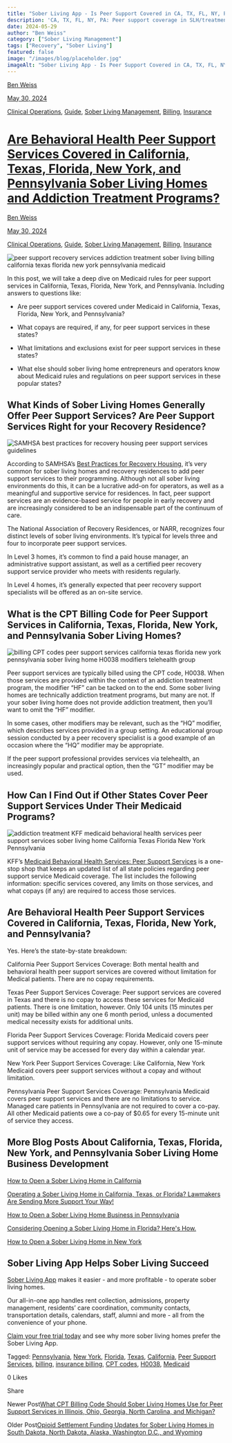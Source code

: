 ```yaml
---
title: "Sober Living App - Is Peer Support Covered in CA, TX, FL, NY, PA SLHs & Treatment Programs?"
description: 'CA, TX, FL, NY, PA: Peer support coverage in SLH/treatment programs? Explore funding & rules (May 2024) via the Sober Living App blog.'
date: 2024-05-29
author: "Ben Weiss"
category: ["Sober Living Management"]
tags: ["Recovery", "Sober Living"]
featured: false
image: "/images/blog/placeholder.jpg"
imageAlt: "Sober Living App - Is Peer Support Covered in CA, TX, FL, NY, PA SLHs & Treatment Programs?"
---
```


[Ben Weiss](../../../../sober-living-app-blog%EF%B9%96author=5a811b27db7926c296af1851.html)

[May 30, 2024](are-behavioral-health-peer-support-services-covered-in-california-texas-florida-new-york-and-pennsylvania-sober-living-homes-and-addiction-treatment-programsnbsp.html)

[Clinical Operations](../../../category/Clinical+Operations.html), [Guide](../../../category/Guide.html), [Sober Living Management](../../../category/Sober+Living+Management.html), [Billing](../../../category/Billing.html), [Insurance](../../../category/Insurance.html)

#  [Are Behavioral Health Peer Support Services Covered in California, Texas, Florida, New York, and Pennsylvania Sober Living Homes and Addiction Treatment Programs? ](are-behavioral-health-peer-support-services-covered-in-california-texas-florida-new-york-and-pennsylvania-sober-living-homes-and-addiction-treatment-programsnbsp.html)

[Ben Weiss](../../../../sober-living-app-blog%EF%B9%96author=5a811b27db7926c296af1851.html)

[May 30, 2024](are-behavioral-health-peer-support-services-covered-in-california-texas-florida-new-york-and-pennsylvania-sober-living-homes-and-addiction-treatment-programsnbsp.html)

[Clinical Operations](../../../category/Clinical+Operations.html), [Guide](../../../category/Guide.html), [Sober Living Management](../../../category/Sober+Living+Management.html), [Billing](../../../category/Billing.html), [Insurance](../../../category/Insurance.html)

![peer support recovery services addiction treatment sober living billing california texas florida new york pennsylvania medicaid](/images/blog/are-behavioral-health-peer-support-services-covered-in-california-texas-florida-new-york-and-pennsylvania-sober-living-homes-and-addiction-treatment-programsnbsp/Screen_Shot_2024-05-29_at_9.02.35_PM.png)

In this post, we will take a deep dive on Medicaid rules for peer support services in California, Texas, Florida, New York, and Pennsylvania. Including answers to questions like: 

  * Are peer support services covered under Medicaid in California, Texas, Florida, New York, and Pennsylvania? 

  * What copays are required, if any, for peer support services in these states? 

  * What limitations and exclusions exist for peer support services in these states? 

  * What else should sober living home entrepreneurs and operators know about Medicaid rules and regulations on peer support services in these popular states? 

## What Kinds of Sober Living Homes Generally Offer Peer Support Services? Are Peer Support Services Right for your Recovery Residence? 

![SAMHSA best practices for recovery housing peer support services guidelines](/images/blog/are-behavioral-health-peer-support-services-covered-in-california-texas-florida-new-york-and-pennsylvania-sober-living-homes-and-addiction-treatment-programsnbsp/Screen_Shot_2024-05-29_at_9.02.44_PM.png)

According to SAMHSA’s [Best Practices for Recovery Housing](https://store.samhsa.gov/sites/default/files/pep23-10-00-002.pdf), it’s very common for sober living homes and recovery residences to add peer support services to their programming. Although not all sober living environments do this, it can be a lucrative add-on for operators, as well as a meaningful and supportive service for residences. In fact, peer support services are an evidence-based service for people in early recovery and are increasingly considered to be an indispensable part of the continuum of care. 

The National Association of Recovery Residences, or NARR, recognizes four distinct levels of sober living environments. It’s typical for levels three and four to incorporate peer support services. 

In Level 3 homes, it’s common to find a paid house manager, an administrative support assistant, as well as a certified peer recovery support service provider who meets with residents regularly. 

In Level 4 homes, it’s generally expected that peer recovery support specialists will be offered as an on-site service.

## What is the CPT Billing Code for Peer Support Services in California, Texas, Florida, New York, and Pennsylvania Sober Living Homes?

![billing CPT codes peer support services california texas florida new york pennsylvania sober living home H0038 modifiers telehealth group](/images/blog/are-behavioral-health-peer-support-services-covered-in-california-texas-florida-new-york-and-pennsylvania-sober-living-homes-and-addiction-treatment-programsnbsp/Screen_Shot_2024-05-29_at_9.02.51_PM.png)

Peer support services are typically billed using the CPT code, H0038. When those services are provided within the context of an addiction treatment program, the modifier “HF” can be tacked on to the end. Some sober living homes are technically addiction treatment programs, but many are not. If your sober living home does not provide addiction treatment, then you’ll want to omit the “HF” modifier. 

In some cases, other modifiers may be relevant, such as the “HQ” modifier, which describes services provided in a group setting. An educational group session conducted by a peer recovery specialist is a good example of an occasion where the “HQ” modifier may be appropriate. 

If the peer support professional provides services via telehealth, an increasingly popular and practical option, then the “GT” modifier may be used. 

## How Can I Find Out if Other States Cover Peer Support Services Under Their Medicaid Programs? 

![addiction treatment KFF medicaid behavioral health services peer support services sober living home California Texas Florida New York Pennsylvania](/images/blog/are-behavioral-health-peer-support-services-covered-in-california-texas-florida-new-york-and-pennsylvania-sober-living-homes-and-addiction-treatment-programsnbsp/Screen_Shot_2024-05-29_at_9.03.01_PM.png)

KFF’s [Medicaid Behavioral Health Services: Peer Support Services](https://www.kff.org/other/state-indicator/medicaid-behavioral-health-services-peer-support-services/?currentTimeframe=0&sortModel=%7B%22colId%22:%22Location%22,%22sort%22:%22asc%22%7D) is a one-stop shop that keeps an updated list of all state policies regarding peer support service Medicaid coverage. The list includes the following information: specific services covered, any limits on those services, and what copays (if any) are required to access those services. 

## Are Behavioral Health Peer Support Services Covered in California, Texas, Florida, New York, and Pennsylvania? 

Yes. Here’s the state-by-state breakdown: 

California Peer Support Services Coverage: Both mental health and behavioral health peer support services are covered without limitation for Medical patients. There are no copay requirements.

Texas Peer Support Services Coverage: Peer support services are covered in Texas and there is no copay to access these services for Medicaid patients. There is one limitation, however. Only 104 units (15 minutes per unit) may be billed within any one 6 month period, unless a documented medical necessity exists for additional units.  

Florida Peer Support Services Coverage: Florida Medicaid covers peer support services without requiring any copay. However, only one 15-minute unit of service may be accessed for every day within a calendar year. 

New York Peer Support Services Coverage: Like California, New York Medicaid covers peer support services without a copay and without limitation. 

Pennsylvania Peer Support Services Coverage: Pennsylvania Medicaid covers peer support services and there are no limitations to service. Managed care patients in Pennsylvania are not required to cover a co-pay. All other Medicaid patients owe a co-pay of $0.65 for every 15-minute unit of service they access. 

## More Blog Posts About California, Texas, Florida, New York, and Pennsylvania Sober Living Home Business Development

[How to Open a Sober Living Home in California](https://soberlivingapp.com/sober-living-app-blog/2021/5/11/how-to-open-a-sober-living-home-in-california)

[Operating a Sober Living Home in California, Texas, or Florida? Lawmakers Are Sending More Support Your Way! ](https://soberlivingapp.com/sober-living-app-blog/2022/8/3/operating-a-sober-living-home-in-california-texas-or-florida-lawmakers-are-sending-more-support-your-waynbsp)

[How to Open a Sober Living Home Business in Pennsylvania](https://soberlivingapp.com/sober-living-app-blog/2021/10/26/how-to-open-a-sober-living-home-business-in-pennsylvania)

[Considering Opening a Sober Living Home in Florida? Here's How.](https://soberlivingapp.com/sober-living-app-blog/2021/5/18/considering-opening-a-sober-living-home-in-florida-heres-how)

[How to Open a Sober Living Home in New York](https://soberlivingapp.com/sober-living-app-blog/2022/12/8/how-to-open-a-sober-living-home-in-new-york)

## Sober Living App Helps Sober Living Succeed 

[Sober Living App](../../../../index.html) makes it easier - and more profitable - to operate sober living homes. 

Our all-in-one app handles rent collection, admissions, property management, residents’ care coordination, community contacts, transportation details, calendars, staff, alumni and more - all from the convenience of your phone.  

[Claim your free trial today](https://behavehealth.com/get-started) and see why more sober living homes prefer the Sober Living App.

Tagged: [Pennsylvania](../../../tag/Pennsylvania.html), [New York](../../../tag/New+York.html), [Florida](../../../tag/Florida.html), [Texas](../../../tag/Texas.html), [California](../../../tag/California.html), [Peer Support Services](../../../tag/Peer+Support+Services.html), [billing](../../../tag/billing.html), [insurance billing](../../../tag/insurance+billing.html), [CPT codes](../../../tag/CPT+codes.html), [H0038](../../../tag/H0038.html), [Medicaid](../../../tag/Medicaid.html)

0 Likes

Share

Newer Post[What CPT Billing Code Should Sober Living Homes Use for Peer Support Services in Illinois, Ohio, Georgia, North Carolina, and Michigan?](../../6/2/what-cpt-billing-code-should-sober-living-homes-use-for-peer-support-services-in-illinois-ohio-georgia-north-carolina-and-michigan.html)

Older Post[Opioid Settlement Funding Updates for Sober Living Homes in South Dakota, North Dakota, Alaska, Washington D.C., and Wyoming](https://soberlivingapp.com/sober-living-app-blog/2024/4/17/opioid-settlement-funding-updates-for-sober-living-homes-in-south-dakota-north-dakota-alaska-washington-dc-and-wyoming)